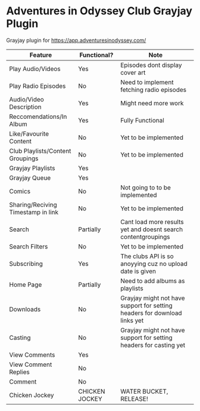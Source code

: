 # Adventures in Odyssey Club Grayjay Plugin
Grayjay plugin for https://app.adventuresinodyssey.com/

| Feature                             | Functional? | Note                              |
|-------------------------------------|-------------|-----------------------------------|
| Play Audio/Videos                   | Yes         |   Episodes dont display cover art                                |
| Play Radio Episodes                   | No         |   Need to implement fetching radio episodes    |
| Audio/Video Description | Yes         | Might need more work             |
| Reccomendations/In Album                  | Yes        |   Fully Functional       |
|  Like/Favourite Content | No          | Yet to be implemented             |
|  Club Playlists/Content Groupings | No          | Yet to be implemented             |
|  Grayjay Playlists | Yes          |   |
|  Grayjay Queue | Yes          |   |
| Comics     | No          | Not going to to be implemented |
|  Sharing/Reciving Timestamp in link | No          | Yet to be implemented             |
|  Search | Partially          | Cant load more results yet and doesnt search contentgroupings             |
|  Search Filters | No          | Yet to be implemented             |
|  Subscribing | Yes          | The clubs API is so anoyying cuz no upload date is given              |
|  Home Page | Partially          | Need to add albums as playlists             |
|  Downloads | No          | Grayjay might not have support for setting headers for download links yet            |
|  Casting | No          | Grayjay might not have support for setting headers for casting yet             |
| View Comments | Yes          |           |
| View Comment Replies | No          |   |
| Comment | No         |           |
|  Chicken Jockey | CHICKEN JOCKEY          | WATER BUCKET, RELEASE!  |

